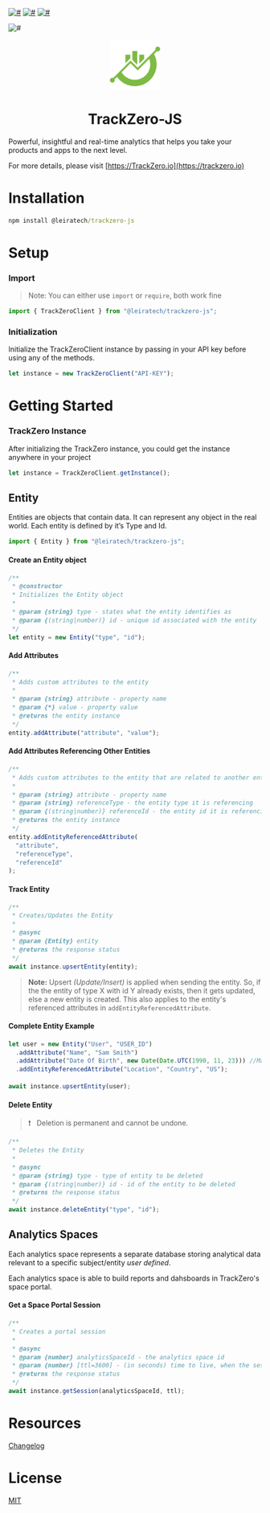 [![#](https://img.shields.io/npm/v/@leiratech/trackzero-js)](https://www.npmjs.com/package/@leiratech/trackzero-js) [![#](https://img.shields.io/pub/v/leiratech_trackzero)](https://pub.dev/packages/leiratech_trackzero) [![#](https://img.shields.io/nuget/v/Leira.TrackZero.NetCore.svg)](https://www.nuget.org/packages/Leira.TrackZero.NetCore)

![#](https://img.shields.io/npm/l/@leiratech/trackzero-js)

<p align="center"><img alt="logo" src="./logo.svg" width="100"/></p>
<h1 align="center">
  TrackZero-JS
</h1>
Powerful, insightful and real-time analytics that helps you take your products and apps to the next level.

For more details, please visit [https://TrackZero.io](https://trackzero.io)

# Installation

```bat
npm install @leiratech/trackzero-js
```

# Setup

### Import

> Note: You can either use `import` or `require`, both work fine

```js
import { TrackZeroClient } from "@leiratech/trackzero-js";
```

### Initialization

Initialize the TrackZeroClient instance by passing in your API key before using any of the methods.

```js
let instance = new TrackZeroClient("API-KEY");
```

# Getting Started

### TrackZero Instance

After initializing the TrackZero instance, you could get the instance anywhere in your project

```js
let instance = TrackZeroClient.getInstance();
```

## Entity

Entities are objects that contain data. It can represent any object in the real world. Each entity is defined by it’s Type and Id.

```js
import { Entity } from "@leiratech/trackzero-js";
```

#### Create an Entity object

```js
/**
 * @constructor
 * Initializes the Entity object
 *
 * @param {string} type - states what the entity identifies as
 * @param {(string|number)} id - unique id associated with the entity
 */
let entity = new Entity("type", "id");
```

#### Add Attributes

```js
/**
 * Adds custom attributes to the entity
 *
 * @param {string} attribute - property name
 * @param {*} value - property value
 * @returns the entity instance
 */
entity.addAttribute("attribute", "value");
```

#### Add Attributes Referencing Other Entities

```js
/**
 * Adds custom attributes to the entity that are related to another entity
 *
 * @param {string} attribute - property name
 * @param {string} referenceType - the entity type it is referencing
 * @param {(string|number)} referenceId - the entity id it is referencing
 * @returns the entity instance
 */
entity.addEntityReferencedAttribute(
  "attribute",
  "referenceType",
  "referenceId"
);
```

#### Track Entity

```js
/**
 * Creates/Updates the Entity
 *
 * @async
 * @param {Entity} entity
 * @returns the response status
 */
await instance.upsertEntity(entity);
```

> **Note:** Upsert _(Update/Insert)_ is applied when sending the entity. So, if the the entity of type X with id Y already exists, then it gets updated, else a new entity is created. This also applies to the entity's referenced attributes in `addEntityReferencedAttribute`.

#### Complete Entity Example

```js
let user = new Entity("User", "USER_ID")
  .addAttribute("Name", "Sam Smith")
  .addAttribute("Date Of Birth", new Date(Date.UTC(1990, 11, 23))) //Make sure dates are in UTC
  .addEntityReferencedAttribute("Location", "Country", "US");

await instance.upsertEntity(user);
```

#### Delete Entity

> :exclamation: &nbsp; Deletion is permanent and cannot be undone.

```js
/**
 * Deletes the Entity
 *
 * @async
 * @param {string} type - type of entity to be deleted
 * @param {(string|number)} id - id of the entity to be deleted
 * @returns the response status
 */
await instance.deleteEntity("type", "id");
```

## Analytics Spaces

Each analytics space represents a separate database storing analytical data relevant to a specific subject/entity _user defined_.

Each analytics space is able to build reports and dahsboards in TrackZero's space portal.

#### Get a Space Portal Session

```js
/**
 * Creates a portal session
 *
 * @async
 * @param {number} analyticsSpaceId - the analytics space id
 * @param {number} [ttl=3600] - (in seconds) time to live, when the session expires
 * @returns the response status
 */
await instance.getSession(analyticsSpaceId, ttl);
```

# Resources

[Changelog](./CHANGELOG.md#change-log)

# License

[MIT](https://github.com/leiratech/TrackZero.JavaScript/blob/main/LICENSE)
